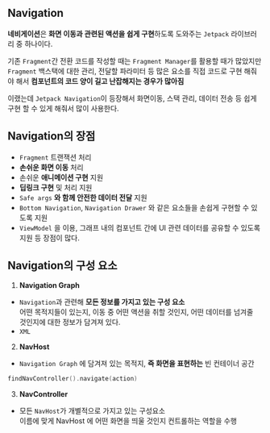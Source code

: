 ## Navigation
**네비게이션**은 **화면 이동과 관련된 액션을 쉽게 구현**하도록 도와주는 ```Jetpack``` 라이브러리 중 하나이다.

기존 ```Fragment```간 전환 코드를 작성할 때는 ```Fragment Manager```를 활용할 때가 많았지만 ```Fragment``` 백스택에 대한 관리, 전달할 파라미터 등 많은 요소를 직접 코드로 구현 해줘야 해서 **컴포넌트의 코드 양이 길고 난잡해지는 경우가 많아짐**

이랬는데 ```Jetpack Navigation```이 등장해서 화면이동, 스택 관리, 데이터 전송 등 쉽게 구현 할 수 있게 해줘서 많이 사용한다.

## Navigation의 장점
+ ```Fragment``` 트랜잭션 처리
+ **손쉬운 화면 이동** 처리
+ 손쉬운 **애니메이션 구현** 지원
+ **딥링크 구현** 및 처리 지원
+ ```Safe args``` **와 함께 안전한 데이터 전달** 지원
+ ```Bottom Navigation```, ```Navigation Drawer``` 와 같은 요소들을 손쉽게 구현할 수 있도록 지원
+ ```ViewModel``` 을 이용, 그래프 내의 컴포넌트 간에 UI 관련 데이터를 공유할 수 있도록 지원 등 장점이 많다.

## Navigation의 구성 요소
1. **Navigation Graph**
 + ```Navigation```과 관련해 **모든 정보를 가지고 있는 구성 요소**\
  어떤 목적지들이 있는지, 이동 중 어떤 액션을 취할 것인지, 어떤 데이터를 넘겨줄 것인지에 대한 정보가 담겨져 있다.
+ ```XML```
2. **NavHost**
+ ```Navigation Graph``` 에 담겨져 있는 목적지, **즉 화면을 표현하는** 빈 컨테이너 공간
```kotlin
findNavController().navigate(action)
```
3. **NavController**
+ 모든 ```NavHost```가 개별적으로 가지고 있는 구성요소\
이름에 맞게 NavHost 에 어떤 화면을 띄울 것인지 컨트롤하는 역할을 수행